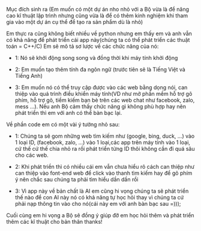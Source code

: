 Mục đích sinh ra (Em muốn có một dự án nho nhỏ với a Bộ vừa là để năng cao kĩ thuật lập trình nhưng cũng vừa là để có thêm kinh nghiệm khi tham gia vào một dự án cụ thể để tạo ra sản phẩm dù là nhỏ)

Em thực ra cũng không biết nhiều về python nhưng em thấy em và anh vẫn có khả năng để phát triển cái app này(chúng ta có thể phát triển các thuật toán = C++/C)
Em sẽ mô tả sơ lược về các chức năng của nó:

* 1: Nó sẽ khởi động song song và đồng thời khi máy tính khởi động

* 2: Em muốn tạo thêm tính đa ngôn ngữ (trước tiên sẽ là Tiếng Việt và Tiếng Anh)

* 3: Em muốn nó có thể truy cập được vào các web bằng dọng nói, can thiệp vào quá trình điều khiển máy tính(VD như mở phần mềm hỗ trợ gõ phím, hỗ trợ gõ, tiềm kiếm bạn bè trên các web chat như facebook, zalo, mess ...). Nếu anh Bộ cảm thấy chức năng gì không phù hợp hay nên phát triển thì em với anh có thể bàn bạc lại.

Về phần code em có một vài ý tưởng nhỏ sau:

* 1: Chúng ta sẽ gom những web tìm kiếm như (google, bing, duck, ...) vào 1 loại ID, (facebook, zalo, ...) vào 1 loại,các app trên máy tính vào 1 loại, cứ thế cứ thế chia nhỏ ra rồi phát triển từng ID thôi không cần đi quá sâu cho các web.

* 2: Khi phát triền thì có nhiều cái em vẫn chưa hiểu rõ cách can thiệp như can thiệp vào font-end web để click vào thanh tìm kiếm hay để gõ phím ý nên chắc sau chúng ta phải tìm hiểu dần dần rồi

* 3: Vì app này về bản chất là AI em cũng hi vọng chúng ta sẽ phát triển thế nào để con AI này nó có khả năng tự học hỏi thay vì chúng ta cứ phải nạp thông tin vào cho nó(cái này em với anh bàn bạc sau =)));

Cuối cùng em hi vọng a Bộ sẽ đồng ý giúp đỡ em học hỏi thêm và phát triển thêm các kĩ thuật cho bản thân thanks!
